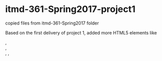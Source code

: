 # itmd-361-Spring2017-project1
 copied files from itmd-361-Spring2017 folder

Based on the first delivery of project 1, added more HTML5 elements like
<section>, <main>, <article>, <img>, <audio>, <video>, <iframe>, etc.,
also added a local mp4 video file and a jpg picture file
